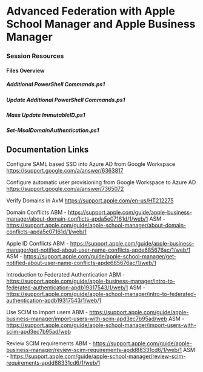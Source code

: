 # Advanced Federation with Apple School Manager and Apple Business Manager 
### Session Resources 

#### Files Overview

##### Additional PowerShell Commands.ps1

##### Update Additional PowerShell Commands.ps1

##### Mass Update ImmutableID.ps1

##### Set-MsolDomainAuthentication.ps1


## Documentation Links 

Configure SAML based SSO into Azure AD from Google Workspace
https://support.google.com/a/answer/6363817

Configure automatic user provisioning from Google Workspace to Azure AD
https://support.google.com/a/answer/7365072

Verify Domains in AxM
https://support.apple.com/en-us/HT212275

Domain Conflicts 
ABM - https://support.apple.com/guide/apple-business-manager/about-domain-conflicts-apda5e07161d/1/web/1
ASM - https://support.apple.com/guide/apple-school-manager/about-domain-conflicts-apda5e07161d/1/web/1


Apple ID Conflicts 
ABM - https://support.apple.com/guide/apple-business-manager/get-notified-about-user-name-conflicts-apde685676ac/1/web/1
ASM - https://support.apple.com/guide/apple-school-manager/get-notified-about-user-name-conflicts-apde685676ac/1/web/1

Introduction to Federated Authentication 
ABM - https://support.apple.com/guide/apple-business-manager/intro-to-federated-authentication-apdb19317543/1/web/1
ASM - https://support.apple.com/guide/apple-school-manager/intro-to-federated-authentication-apdb19317543/1/web/1

Use SCIM to import users
ABM - https://support.apple.com/guide/apple-business-manager/import-users-with-scim-apd3ec7b95ad/web
ASM - https://support.apple.com/guide/apple-school-manager/import-users-with-scim-apd3ec7b95ad/web

Review SCIM requirements 
ABM - https://support.apple.com/guide/apple-business-manager/review-scim-requirements-apdd88331cd6/1/web/1
ASM - https://support.apple.com/guide/apple-school-manager/review-scim-requirements-apdd88331cd6/1/web/1

